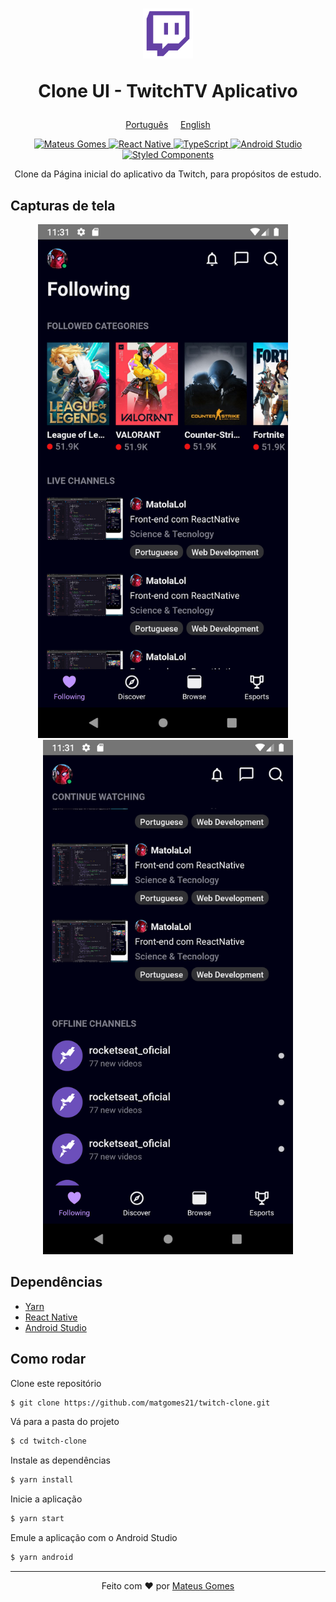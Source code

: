 <h1 align="center">
  <img src="./.github/twitch-icon.webp" width=80px />

  Clone UI - TwitchTV Aplicativo
</h1>

<p align="center">
  <a href="https://github.com/matgomes21/twitch-clone/blob/master/READMEpt.md">Português</a>&nbsp&nbsp&nbsp&nbsp
  <a href="https://github.com/matgomes21/twitch-clone/blob/master/README.md">English</a>
</p>

<p align="center">
  <a href="https://ww.linkedin.com/in/matgomes21/">
    <img alt="Mateus Gomes" src="https://img.shields.io/badge/-Mateus%20Gomes-blue?style=flat&logo=Linkedin&logoColor=white" />
  </a>
  <a href="" >
    <img alt="React Native" src="https://img.shields.io/badge/-React%20Native-black?style=flat&logo=react&logoColor=white" />
  </a>
  <a href="" >
    <img alt="TypeScript" src="https://img.shields.io/badge/-TypeScript-informational?style=flat&logo=typescript&logoColor=white" />
  </a>
  <a href="" >
    <img alt="Android Studio" src="https://img.shields.io/badge/-Android%20Studio-g?style=flat&logo=android-studio&logoColor=white" />
  </a>
  <a href="" >
    <img alt="Styled Components" src="https://img.shields.io/badge/-Styled%20Components-ff69b4?style=flat&logo=styled-components&logoColor=white" />
  </a>
</p>

<p align="center">
  Clone da Página inicial do aplicativo da Twitch, para propósitos de estudo.
</p>



## Capturas de tela

<p align="center" >
  <img src="./.github/screen1.png" width=400px />
  &nbsp&nbsp&nbsp
  <img src="./.github/screen2.png" width=400px />
</p>

## Dependências

- [Yarn](https://yarnpkg.com/)
- [React Native](https://reactnative.dev/)
- [Android Studio](https://developer.android.com/studio)

## Como rodar

Clone este repositório
```bash
$ git clone https://github.com/matgomes21/twitch-clone.git
```
Vá para a pasta do projeto
```bash
$ cd twitch-clone
```
Instale as dependências
```bash
$ yarn install
```
Inicie a aplicação
```bash
$ yarn start
```
Emule a aplicação com o Android Studio
```bash
$ yarn android
```

---
<p align="center">
  Feito com ❤︎ por <a href="http://github.com/matgomes21">Mateus Gomes</a>
</p>
